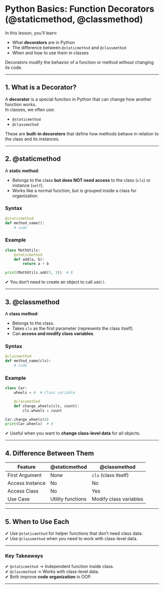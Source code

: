# Python Basics: Function Decorators (@staticmethod, @classmethod)

In this lesson, you’ll learn:

- What **decorators** are in Python
- The difference between `@staticmethod` and `@classmethod`
- When and how to use them in classes

Decorators modify the behavior of a function or method without changing its code.

---

## 1. What is a Decorator?

A **decorator** is a special function in Python that can change how another function works.  
In classes, we often use:

- `@staticmethod`
- `@classmethod`

These are **built-in decorators** that define how methods behave in relation to the class and its instances.

---

## 2. @staticmethod

A **static method**:

- Belongs to the class **but does NOT need access** to the class (`cls`) or instance (`self`).
- Works like a normal function, but is grouped inside a class for organization.

### **Syntax**

```python
@staticmethod
def method_name():
    # code
```

### **Example**

```python
class MathUtils:
    @staticmethod
    def add(a, b):
        return a + b

print(MathUtils.add(5, 3))  # 8
```

✔ You don’t need to create an object to call `add()`.

---

## 3. @classmethod

A **class method**:

- Belongs to the class.
- Takes `cls` as the first parameter (represents the class itself).
- Can **access and modify class variables**.

### **Syntax**

```python
@classmethod
def method_name(cls):
    # code
```

### **Example**

```python
class Car:
    wheels = 4  # Class variable

    @classmethod
    def change_wheels(cls, count):
        cls.wheels = count

Car.change_wheels(6)
print(Car.wheels)  # 6
```

✔ Useful when you want to **change class-level data** for all objects.

---

## 4. Difference Between Them

| Feature         | @staticmethod     | @classmethod           |
| --------------- | ----------------- | ---------------------- |
| First Argument  | None              | `cls` (class itself)   |
| Access Instance | No                | No                     |
| Access Class    | No                | Yes                    |
| Use Case        | Utility functions | Modify class variables |

---

## 5. When to Use Each

✔ Use `@staticmethod` for helper functions that don’t need class data.  
✔ Use `@classmethod` when you need to work with class-level data.

---

### Key Takeaways

✔ `@staticmethod` → Independent function inside class.  
✔ `@classmethod` → Works with class-level data.  
✔ Both improve **code organization** in OOP.

---
